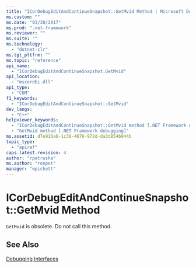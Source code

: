 ```yaml
---
title: "ICorDebugEditAndContinueSnapshot::GetMvid Method | Microsoft Docs"
ms.custom: ""
ms.date: "03/30/2017"
ms.prod: ".net-framework"
ms.reviewer: ""
ms.suite: ""
ms.technology: 
  - "dotnet-clr"
ms.tgt_pltfrm: ""
ms.topic: "reference"
api_name: 
  - "ICorDebugEditAndContinueSnapshot.GetMvid"
api_location: 
  - "mscordbi.dll"
api_type: 
  - "COM"
f1_keywords: 
  - "ICorDebugEditAndContinueSnapshot::GetMvid"
dev_langs: 
  - "C++"
helpviewer_keywords: 
  - "ICorDebugEditAndContinueSnapshot::GetMvid method [.NET Framework debugging]"
  - "GetMvid method [.NET Framework debugging]"
ms.assetid: d7e916a6-1c39-4676-972d-da3d8546044b
topic_type: 
  - "apiref"
caps.latest.revision: 4
author: "rpetrusha"
ms.author: "ronpet"
manager: "wpickett"
---
```

# ICorDebugEditAndContinueSnapshot::GetMvid Method
`GetMvid` is obsolete. Do not call this method.  
  
## See Also  
 [Debugging Interfaces](../../../../docs/framework/unmanaged-api/debugging/debugging-interfaces.md)